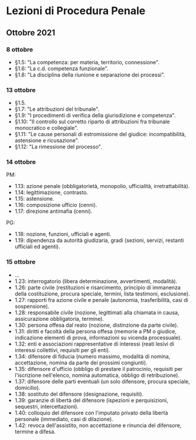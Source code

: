 # Lezioni di Procedura Penale

## Ottobre 2021

### 8 ottobre

* §1.5: "La competenza: per materia, territorio, connessione".
* §1.6: "La c.d. competenza funzionale".
* §1.8: "La disciplina della riunione e separazione dei processi".

### 13 ottobre

* §1.5.
* §1.7: "Le attribuzioni del tribunale".
* §1.9: "I procedimenti di verifica della giurisdizione e competenza".
* §1.10: "Il controllo sul corretto riparto di attribuzioni fra tribunale monocratico e collegiale".
* §1.11: "Le cause personali di estromissione del giudice: incompatibilità, astensione e ricusazione".
* §1.12: "La rimessione del processo".

### 14 ottobre

PM:

* 1.13: azione penale (obbligatorietà, monopolio, ufficialità, irretrattabilità).
* 1.14: legittimazione, contrasto.
* 1.15: astensione.
* 1.16: composizione ufficio (cenni).
* 1.17: direzione antimafia (cenni).

PG:

* 1.18: nozione, funzioni, ufficiali e agenti.
* 1.19: dipendenza da autorità giudizaria, gradi (sezioni, servizi, restanti ufficiali ed agenti).

### 15 ottobre

* ...
* 1.23: interrogatorio (libera determinazione, avvertimenti, modalità).
* 1.26: parte civile (restituzioni e risarcimento, principio di immanenza della costituzione, procura speciale, termini, lista testimoni, esclusione).
* 1.27: rapporti fra azione civile e penale (autonomia, trasferibilità, casi di sospensione).
* 1.28: responsabile civile (nozione, legittimati alla chiamata in causa, assicurazione obbligatoria, termine).
* 1.30: persona offesa dal reato (nozione, distinzione da parte civile).
* 1.31: diritti e facoltà della persona offesa (memorie a PM o giudice, indicazione elementi di prova, informazioni su vicenda processuale).
* 1.32: enti e associazioni rappresentative di interessi (reati lesivi di interessi collettivi, requisiti per gli enti).
* 1.34: difensore di fiducia (numero massimo, modalità di nomina, accettazione, nomina da parte dei prossimi congiunti).
* 1.35: difensore d'ufficio (obbligo di prestare il patrocinio, requisiti per l'iscrizione nell'elenco, nomina automatica, obbligo di retribuzione).
* 1.37: difensore delle parti eventuali (un solo difensore, procura speciale, domicilio).
* 1.38: sostituto del difensore (designazione, requisiti).
* 1.39: garanzie di libertà del difensore (ispezioni e perquisizioni, sequestri, intercettazioni).
* 1.40: colloquio del difensore con l'imputato privato della libertà personale (immediato, casi di dilazione).
* 1.42: revoca dell'assistito, non accettazione e rinuncia del difensore, termine a difesa.
